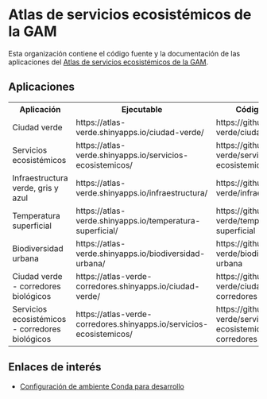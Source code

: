 # Atlas de servicios ecosistémicos de la GAM
Esta organización contiene el código fuente y la documentación de las aplicaciones del [Atlas de servicios ecosistémicos de la GAM](https://atlas-verde.org/).

## Aplicaciones

<table>
  <tr>
    <th>
    Aplicación
    </>
    <th>
    Ejecutable
    </th>
    <th>
    Código fuente
    </th>
  </tr>
  <tr>
    <td>
    Ciudad verde
    </td>
    <td>
    https://atlas-verde.shinyapps.io/ciudad-verde/
    </td>
    <td>
    https://github.com/atlas-verde/ciudad-verde
    </td>
  </tr>
  <tr>
    <td>
    Servicios ecosistémicos
    </td>
    <td>
    https://atlas-verde.shinyapps.io/servicios-ecosistemicos/
    </td>
    <td>
    https://github.com/atlas-verde/servicios-ecosistemicos
    </td>
  </tr>
  <tr>
    <td>
    Infraestructura verde, gris y azul
    </td>
    <td>
    https://atlas-verde.shinyapps.io/infraestructura/
    </td>
    <td>
    https://github.com/atlas-verde/infraestructura
    </td>
  </tr>
  <tr>
    <td>
    Temperatura superficial
    </td>
    <td>
    https://atlas-verde.shinyapps.io/temperatura-superficial/
    </td>
    <td>
    https://github.com/atlas-verde/temperatura-superficial
    </td>
  </tr>
  <tr>
    <td>
    Biodiversidad urbana
    </td>
    <td>
    https://atlas-verde.shinyapps.io/biodiversidad-urbana/
    </td>
    <td>
    https://github.com/atlas-verde/biodiversidad-urbana
    </td>
  </tr>
  <tr>
    <td>
    Ciudad verde - corredores biológicos
    </td>
    <td>
    https://atlas-verde-corredores.shinyapps.io/ciudad-verde/
    </td>
    <td>
    https://github.com/atlas-verde/ciudad-verde-corredores
    </td>
  </tr>
  <tr>
    <td>
    Servicios ecosistémicos - corredores biológicos
    </td>
    <td>
    https://atlas-verde-corredores.shinyapps.io/servicios-ecosistemicos/
    </td>
    <td>
    https://github.com/atlas-verde/servicios-ecosistemicos-corredores
    </td>
  </tr>
</table>

## Enlaces de interés

- [Configuración de ambiente Conda para desarrollo](conda.md)
